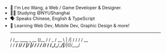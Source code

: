 - 👋 I'm Leo Wang, a Web / Game Developer & Designer.
- 🧑‍🎓 Studying @NYUShanghai
- 🗣️ Speaks Chinese, English & TypeScript
- 📖 Learning Web Dev, Mobile Dev, Graphic Design & more!
    __                     _     
   / /__  ____ _      __  (_)___ 
  / / _ \/ __ \ | /| / / / / __ \
 / /  __/ /_/ / |/ |/ / / / /_/ /
/_/\___/\____/|__/|__(_)_/\____/ 

<!---
ImPrankster/ImPrankster is a ✨ special ✨ repository because its `README.md` (this file) appears on your GitHub profile.
You can click the Preview link to take a look at your changes.
--->
